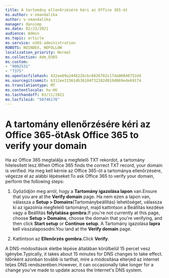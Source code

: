 ```yaml
---
title: A tartomány ellenőrzésére kéri az Office 365-öt
ms.author: v-smandalika
author: v-smandalika
manager: dansimp
ms.date: 02/23/2021
audience: Admin
ms.topic: article
ms.service: o365-administration
ROBOTS: NOINDEX, NOFOLLOW
localization_priority: Normal
ms.collection: Adm_O365
ms.custom:
- "9002531"
- "7375"
ms.openlocfilehash: 432ae69a244b22bcbc8826702c17da00040752d4
ms.sourcegitcommit: 6312ee31561db36104f32282d019d069ede69174
ms.translationtype: MT
ms.contentlocale: hu-HU
ms.lasthandoff: 03/11/2021
ms.locfileid: "50746176"
---
```

# <a name="ask-office-365-to-verify-your-domain"></a><span data-ttu-id="fbde6-102">A tartomány ellenőrzésére kéri az Office 365-öt</span><span class="sxs-lookup"><span data-stu-id="fbde6-102">Ask Office 365 to verify your domain</span></span>

<span data-ttu-id="fbde6-103">Ha az Office 365 megtalálja a megfelelő TXT rekordot, a tartomány hitelesített lesz.</span><span class="sxs-lookup"><span data-stu-id="fbde6-103">When Office 365 finds the correct TXT record, your domain is verified.</span></span> <span data-ttu-id="fbde6-104">Ha meg kell kérnie az Office 365-öt a tartománya ellenőrzésére, végezze el az alábbi lépéseket:</span><span class="sxs-lookup"><span data-stu-id="fbde6-104">To ask Office 365 to verify your domain, perform the following steps:</span></span>

1. <span data-ttu-id="fbde6-105">Győződjön meg arról, hogy a **Tartomány igazolása lapon** van.</span><span class="sxs-lookup"><span data-stu-id="fbde6-105">Ensure that you are at the **Verify domain** page.</span></span> <span data-ttu-id="fbde6-106">Ha nem ezen a lapon van, válassza a **Setup > Domains**(Tartománybeállítás) lehetőséget,  válassza ki az igazolnia megfelelő tartományt, majd kattintson a Beállítás kezdése vagy a Beállítás **folytatása gombra.**</span><span class="sxs-lookup"><span data-stu-id="fbde6-106">If you're not currently at this page, choose **Setup > Domains**, choose the domain that you're verifying, and then click **Start setup** or **Continue setup**.</span></span> <span data-ttu-id="fbde6-107">A Tartomány igazolása **lapra** kell visszalaposodni.</span><span class="sxs-lookup"><span data-stu-id="fbde6-107">You land at the **Verify domain** page.</span></span>

2. <span data-ttu-id="fbde6-108">Kattintson az **Ellenőrzés gombra.**</span><span class="sxs-lookup"><span data-stu-id="fbde6-108">Click **Verify**.</span></span>

<span data-ttu-id="fbde6-109">A DNS-módosítások életbe lépése általában körülbelül 15 percet vesz igénybe.</span><span class="sxs-lookup"><span data-stu-id="fbde6-109">Typically, it takes about 15 minutes for DNS changes to take effect.</span></span> <span data-ttu-id="fbde6-110">Időnként azonban tovább is tarthat, mire a módosítása elterjed az internet teljes DNS rendszerében.</span><span class="sxs-lookup"><span data-stu-id="fbde6-110">However, it can occasionally take longer for a change you've made to update across the Internet's DNS system.</span></span>

